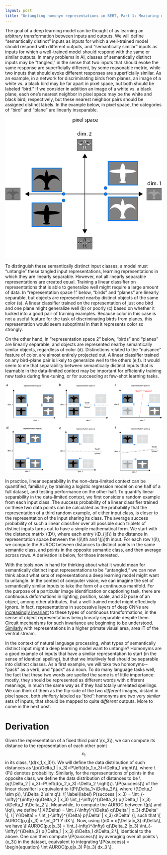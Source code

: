```yaml
---
layout: post
title: "Untangling homonym representations in BERT, Part 1: Measuring untangling"
---
```


  The goal of a deep learning model can be thought of as learning an arbitrary transformation between inputs and outputs. We will define “semantically distinct” inputs as inputs for which a well-trained model should respond with different outputs, and “semantically similar” inputs as inputs for which a well-trained model should respond with the same or similar outputs. In many problems in AI, classes of semantically distinct inputs may be “tangled,” in the sense that two inputs that should evoke the same response are superficially different, by some reasonable metric, while two inputs that should evoke different responses are superficially similar. As an example, in a network for discriminating birds from planes, an image of a white vs. a black bird may be far apart in pixel space, but both should be labeled “bird.” If we consider in addition an image of a white vs. a black plane, each one’s nearest neighbor in pixel space may be the white and black bird, respectively, but these nearest neighbor pairs should be assigned distinct labels. In the example below, in pixel space, the categories of “bird” and “plane” are linearly inseparable.

![Birds and planes “tangled” in pixel space, projected on a pair of useful axes](/images/bird_plane_manifolds.png)

To distinguish these semantically distinct input classes, a model must “untangle” these tangled input representations, learning representations in which they are linearly separable. However, not all linearly separable representations are created equal. Training a linear classifier on representations that is able to generalize well might require a large amount of data. In “representation space 1” below, “birds” and “planes” are linearly separable, but objects are represented nearby distinct objects of the same color (a). A linear classifier trained on the representation of just one bird and one plane might generalize well (b) or poorly (c) based on whether it lucked into a good pair of training examples. Because color in this case is not a useful feature for the task of discriminating birds from planes, this representation would seem suboptimal in that it represents color so strongly.

On the other hand, in “representation space 2” below, “birds” and “planes” are linearly separable, and objects are represented nearby semantically similar objects, regardless of color (d). Distinctions related to the “nuisance” feature of color, are almost entirely projected out. A linear classifier trained on any bird-plane pair is likely to generalize well to the others (e,f). It would seem to me that separability between semantically distinct inputs that is learnable in the data-limited context may be important for efficiently training new tasks during fine-tuning, or for succeeding at few-shot learning tasks.

![Two “untangled” representations, and notions of linear separability](/images/bird_plane_linear_separability.png)

In practice, linear separability in the non-data-limited context can be quantified, familiarly, by training a logistic regression model on one half of a full dataset, and testing performance on the other half. To quantify linear separability in the data-limited context, we first consider a random example from each input class. The success probability of a linear classifier trained on these two data points can be calculated as the probability that the representation of a third random example, of either input class, is closer to the representation of the input sharing its class. The average success probability of such a linear classifier over all possible such triplets of distinct inputs turns out to have a simple mathematical form. We start with the distance matrix \\(D\\), where each entry \\(D_{ij}\\) is the distance in representation space between the \\(i\\)th and \\(j\\)th input. For each row \\(i\\), we compute the AUROC between distances to distinct points in the same semantic class, and points in the opposite semantic class, and then average across rows. A derivation is below, for those interested. 

With the tools now in hand for thinking about what it would mean for semantically distinct input representations to be “untangled,” we can now think about what sets of representations a deep learning model might want to untangle. In the context of computer vision, we can imagine the set of semantically similar inputs to take the form of a continuous manifold. For the purpose of a particular image identification or captioning task, there are continuous deformations in lighting, position, scale, and 3D pose of an object, among other attributes, that a well-trained model might effectively ignore. In fact, representations in successive layers of deep CNNs are [increasingly invariant](https://www.nature.com/articles/srep32672) to these types of continuous transformations, in the sense of object representations being linearly separable despite them. [Circuit mechanisms](https://distill.pub/2020/circuits/equivariance/) for such invariance are beginning to be understood. [Similarly](https://search.proquest.com/docview/213604251?pq-origsite=gscholar&fromopenview=true) with representations in a higher primate visual area, area IT of the ventral stream.

In the context of natural language processing, what types of semantically distinct input might a deep learning model want to untangle? Homonyms are a good example of inputs that have a similar representation to start (in the sense of identical spelling), but that we intuitively feel should be separable into distinct classes. As a first example, we will take two homonyms-- "pack" as a verb, and "pack" as a noun. To do many language tasks well, the fact that these two words are spelled the same is of little importance: mostly, they should be represented as different words with different meanings, in much the same way as if they had totally unrelated spellings. We can think of them as the flip-side of the two *different* images, distant in pixel space, both *similarly* labeled as “bird”: homonyms are two very *similar* sets of inputs, that should be mapped to quite *different* outputs. More to come in the next post.

# Derivation

Given the representation of a fixed third point \\(x_3\\), we can compute its distance to the representation of each other point $$x_1$$ in its class, \\(d(x_1,x_3)\\). We will define the data distribution of such distances as \\(p(\Delta_1 | x_3)=P\left(d(x_1,x_3)=\Delta_1 \right)\\), where \\(P\\) denotes probability. Similarly, for the representations of points in the opposite class, we define the data distribution of distances to be \\(q(\Delta_2 | x_3)=P\left(d(x_2,x_3)=\Delta_2 \right)\\). \\(P(success)\\) of the linear classifier is equivalent to \\(P(\Delta_1<\Delta_2)\\), where \\(\Delta_1 \sim p\\), \\(\Delta_2 \sim q\\):
\\[ \label{label} P(success | x_3) = \int_{-\infty}^{\infty} q(\Delta_2 | x_3) \int_{-\infty}^{\Delta_2} p(\Delta_1 | x_3) d\Delta_1 d\Delta_2 \\].
Meanwhile, to compute the AUROC between \\(p\\) and \\(q\\), we define
\\[ X(\Delta) = \int_{-\infty}^{\Delta} q(\Delta' | x_3) d\Delta' \\],
\\[ Y(\Delta) = \int_{-\infty}^{\Delta} p(\Delta' | x_3) d\Delta' \\], such that 
\\[ AUROC(p,q|x_3) = \int_0^1 Y dX \\].
Now, using \\(dX = q(\Delta|x_3) d\Delta\\), we have 
\\[ AUROC(p,q|x_3) = \int_{-infty}^{infty} q(\Delta_2 |x_3) \int_{-\infty}^{\Delta_2} p(\Delta_1 | x_3) d\Delta_1 d\Delta_2 \\], identical to the above. One can then compute \\(P(success)\\) by averaging over all points \\(x_3\\) in the dataset, equivalent to integrating
\\[P(success) = \begin{equation} \int AUROC(p,q|x_3) P(x_3) dx_3 \\].
